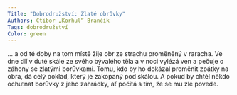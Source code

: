 ```yaml
---
Title: "Dobrodružství: Zlaté obrůvky"
Authors: Ctibor „Korhul“ Brančík
Tags: dobrodružství
Color: green
---
```

... a od té doby na tom místě žije obr ze strachu proměněný v raracha. Ve dne dlí v duté skále ze svého bývalého těla a v noci vylézá ven a pečuje o záhony se zlatými borůvkami. Tomu, kdo by ho dokázal proměnit zpátky na obra, dá celý poklad, který je zakopaný pod skálou. A pokud by chtěl někdo ochutnat borůvky z jeho zahrádky, ať počítá s tím, že se mu zle povede.

